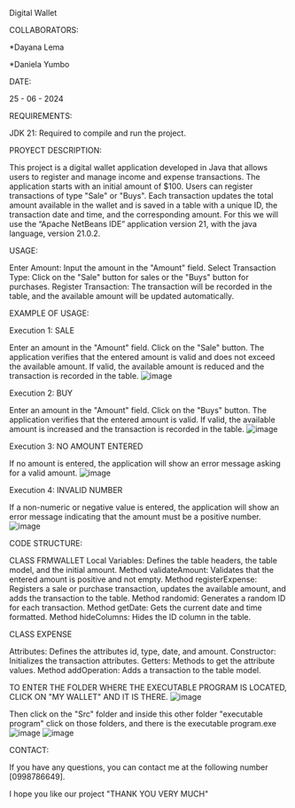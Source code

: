 Digital Wallet

COLLABORATORS:

*Dayana Lema

*Daniela Yumbo

DATE:

25 - 06 - 2024


REQUIREMENTS:

JDK 21: Required to compile and run the project.

PROYECT DESCRIPTION:

This project is a digital wallet application developed in Java that allows
users to register and manage income and expense transactions. 
The application starts with an initial amount of $100. Users can register transactions of type "Sale" or "Buys". 
Each transaction updates the total amount available in the wallet and is saved in a table with a unique ID, 
the transaction date and time, and the corresponding amount.
For this we will use the “Apache NetBeans IDE” application version 21, with the java language, version 21.0.2.

USAGE:

Enter Amount: Input the amount in the "Amount" field.
Select Transaction Type: Click on the "Sale" button for sales or the "Buys" button for purchases.
Register Transaction: The transaction will be recorded in the table, and the available amount will be updated automatically.

EXAMPLE OF USAGE:

Execution 1: SALE

Enter an amount in the "Amount" field.
Click on the "Sale" button.
The application verifies that the entered amount is valid and does not exceed the available amount.
If valid, the available amount is reduced and the transaction is recorded in the table.
![image](https://github.com/dayaLeCap/My_Wallet/assets/169932438/e971738c-38b5-49c3-8828-56957cebfa1c)

Execution 2: BUY

Enter an amount in the "Amount" field.
Click on the "Buys" button.
The application verifies that the entered amount is valid.
If valid, the available amount is increased and the transaction is recorded in the table.
![image](https://github.com/dayaLeCap/My_Wallet/assets/169932438/2ef16d7e-8004-4ed1-b8e7-ed10ecebe053)

Execution 3: NO AMOUNT ENTERED

If no amount is entered, the application will show an error message asking for a valid amount.
![image](https://github.com/dayaLeCap/My_Wallet/assets/169932438/74f3f34c-eff8-45c5-8c9d-674183c147fa)

Execution 4: INVALID NUMBER

If a non-numeric or negative value is entered, the application will show an error message indicating that the amount must be a positive number.
![image](https://github.com/dayaLeCap/My_Wallet/assets/169932438/c5cf87f1-233d-4853-811f-e6af1402428f)

CODE STRUCTURE:

CLASS FRMWALLET
Local Variables: Defines the table headers, the table model, and the initial amount.
Method validateAmount: Validates that the entered amount is positive and not empty.
Method registerExpense: Registers a sale or purchase transaction, updates the available amount, and adds the transaction to the table.
Method randomid: Generates a random ID for each transaction.
Method getDate: Gets the current date and time formatted.
Method hideColumns: Hides the ID column in the table.

CLASS EXPENSE

Attributes: Defines the attributes id, type, date, and amount.
Constructor: Initializes the transaction attributes.
Getters: Methods to get the attribute values.
Method addOperation: Adds a transaction to the table model.

TO ENTER THE FOLDER WHERE THE EXECUTABLE PROGRAM IS LOCATED, CLICK ON "MY WALLET" AND IT IS THERE.
![image](https://github.com/dayaLeCap/My_Wallet/assets/169932438/4ae98ba4-d8f9-49b2-b3dc-9b77b40223f8)

Then click on the "Src" folder and inside this other folder "executable program" click on those folders, and there is the executable program.exe
![image](https://github.com/dayaLeCap/My_Wallet/assets/169932438/321b5c26-e94a-42f1-8884-e10012d77663)
![image](https://github.com/dayaLeCap/My_Wallet/assets/169932438/c85a7f9e-3206-452c-b3f8-c8ef083256de)


CONTACT:

If you have any questions, you can contact me at the following number [0998786649].

I hope you like our project "THANK YOU VERY MUCH"






